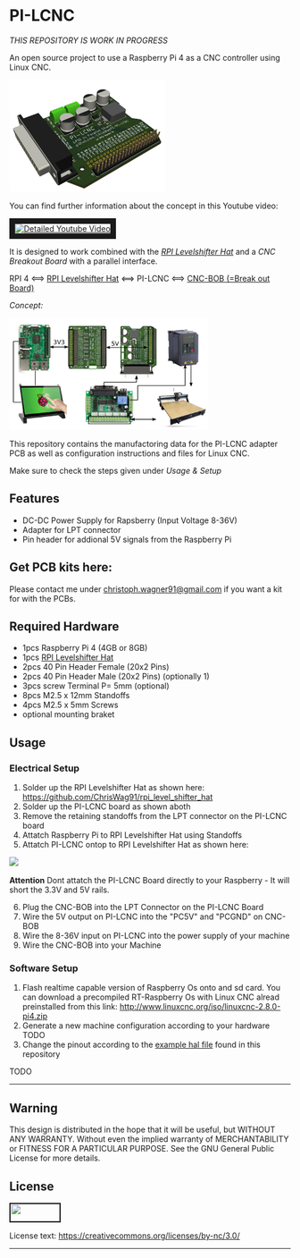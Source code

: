  
# PI-LCNC

*THIS REPOSITORY IS WORK IN PROGRESS*

An open source project to use a Raspberry Pi 4 as a CNC controller using Linux CNC.

<a target="_blank"><img src="https://raw.githubusercontent.com/ChrisWag91/PI-LCNC/master/Graphics/F013_PI-LCNC_ISO.jpg?token=AIBWW6W5LDII5BG3TY5AYPK76CMDY"
height="200" border="0" /></a>

You can find further information about the concept in this Youtube video:

<a href="https://youtu.be/qL530kJUmII
" target="_blank"><img src="http://img.youtube.com/vi/qL530kJUmII/0.jpg"
alt="Detailed Youtube Video" width="240" border="10" /></a>

It is designed to work combined with the [*RPI Levelshifter Hat*](https://github.com/ChrisWag91/rpi_level_shifter_hat) and a *CNC Breakout Board* with a parallel interface.

RPI 4 <==> [RPI Levelshifter Hat](https://github.com/ChrisWag91/rpi_level_shifter_hat) <==> PI-LCNC <==> [CNC-BOB (=Break out Board)](https://www.aliexpress.com/wholesale?catId=0&initiative_id=SB_20210102040047&SearchText=cnc+breakout+board+5+axis)

*Concept:*

<a target="_blank"><img src="https://raw.githubusercontent.com/ChrisWag91/PI-LCNC/master/Graphics/F013_PI-LCNC_Concept.png?token=AIBWW6RPKHVK6ES6HTXSG3276CLMM"
height="200" border="0" /></a>

This repository contains the manufactoring data for the PI-LCNC adapter PCB as well as configuration instructions and files for Linux CNC.

Make sure to check the steps given under *Usage & Setup*

## Features
- DC-DC Power Supply for Rapsberry (Input Voltage 8-36V)
- Adapter for LPT connector
- Pin header for addional 5V signals from the Raspberry Pi

## Get PCB kits here:
Please contact me under christoph.wagner91@gmail.com if you want a kit for with the PCBs.

## Required Hardware
- 1pcs  Raspberry Pi 4 (4GB or 8GB)
- 1pcs  [RPI Levelshifter Hat](https://github.com/ChrisWag91/rpi_level_shifter_hat)
- 2pcs  40 Pin Header Female (20x2 Pins)
- 2pcs  40 Pin Header Male (20x2 Pins) (optionally 1)
- 3pcs  screw Terminal P= 5mm (optional)
- 8pcs  M2.5 x 12mm Standoffs
- 4pcs  M2.5 x 5mm Screws
- optional mounting braket

## Usage

### Electrical Setup
1. Solder up the RPI Levelshifter Hat as shown here: https://github.com/ChrisWag91/rpi_level_shifter_hat 
2. Solder up the PI-LCNC board as shown aboth
3. Remove the retaining standoffs from the LPT connector on the PI-LCNC board
4. Attatch Raspberry Pi to RPI Levelshifter Hat using Standoffs
5. Attatch PI-LCNC ontop to RPI Levelshifter Hat as shown here:

<a target="_blank"><img src="TODO:  ADD SOURCE FILE HERE"
height="200" border="0" /></a>

**Attention** Dont attatch the PI-LCNC Board directly to your Raspberry - It will short the 3.3V and 5V rails.

6. Plug the CNC-BOB into the LPT Connector on the PI-LCNC Board
7. Wire the 5V output on PI-LCNC into the "PC5V" and "PCGND" on CNC-BOB
8. Wire the 8-36V input on PI-LCNC into the power supply of your machine
9. Wire the CNC-BOB into your Machine

### Software Setup
1. Flash realtime capable version of Raspberry Os onto and sd card.
You can download a precompiled RT-Raspberry Os with Linux CNC alread preinstalled from this link: 
http://www.linuxcnc.org/iso/linuxcnc-2.8.0-pi4.zip
2. Generate a new machine configuration according to your hardware
TODO
3. Change the pinout according to the [example hal file](TODO) found in this repository

 
TODO

*******************************************************************************************************************************

## Warning
This design is distributed in the hope that it will be useful, but WITHOUT ANY WARRANTY. Without even the implied warranty of MERCHANTABILITY or FITNESS FOR A PARTICULAR PURPOSE. See the GNU General Public License for more details.

## License
<a href="https://mirrors.creativecommons.org/presskit/buttons/88x31/png/by-nc.png
" target="_blank"><img src="https://mirrors.creativecommons.org/presskit/buttons/88x31/png/by-nc.png"
width="88" height="31" border="2" /></a>


License text: 
https://creativecommons.org/licenses/by-nc/3.0/

*******************************************************************************************************************************
